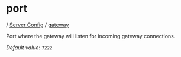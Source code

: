 # port

/ [Server Config](../../README.md) / [gateway](../README.md) 

Port where the gateway will listen for incoming gateway connections.

*Default value*: `7222`
